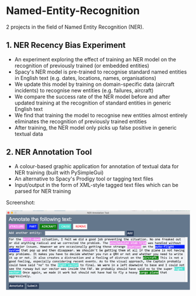 # Named-Entity-Recognition
2 projects in the field of Named Entity Recognition (NER).

## 1. NER Recency Bias Experiment
* An experiment exploring the effect of training an NER model on the recognition of previously trained (or embedded entities)
* Spacy's NER model is pre-trained to recognise standard named entities in English text (e.g. dates, locations, names, organisations)
* We update this model by training on domain-specific data (aircraft incidents) to recognise new entities (e.g. failures, aircraft)
* We compare the success rate of the NER model before and after updated training at the recognition of standard entities in generic English text
* We find that training the model to recognise new entities almost entirely eliminates the recognition of previously trained entities
* After training, the NER model only picks up false positive in generic textual data

## 2. NER Annotation Tool
* A colour-based graphic application for annotation of textual data for NER training (built with PySimpleGui)
* An alternative to Spacy's Prodigy tool or tagging text files
* Input/output in the form of XML-style tagged text files which can be parsed for NER training

Screenshot:

<img src = "https://github.com/niharl/Named-Entity-Recognition/blob/main/NER%20Annotation%20App/Screenshot.png?raw=true" width = 800>

